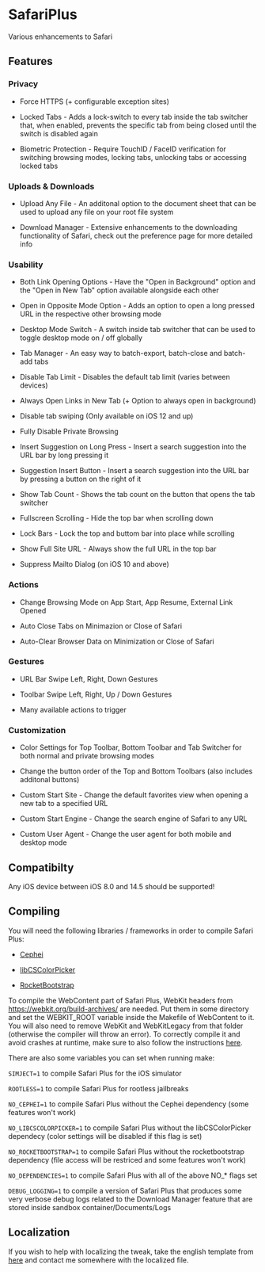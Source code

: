 # SafariPlus
Various enhancements to Safari

## Features

### Privacy
- Force HTTPS (+ configurable exception sites)

- Locked Tabs - Adds a lock-switch to every tab inside the tab switcher that, when enabled, prevents the specific tab from being closed until the switch is disabled again

- Biometric Protection - Require TouchID / FaceID verification for switching browsing modes, locking tabs, unlocking tabs or accessing locked tabs

### Uploads & Downloads
- Upload Any File - An additonal option to the document sheet that can be used to upload any file on your root file system

- Download Manager - Extensive enhancements to the downloading functionality of Safari, check out the preference page for more detailed info

### Usability
- Both Link Opening Options - Have the "Open in Background" option and the "Open in New Tab" option available alongside each other

- Open in Opposite Mode Option - Adds an option to open a long pressed URL in the respective other browsing mode

- Desktop Mode Switch - A switch inside tab switcher that can be used to toggle desktop mode on / off globally

- Tab Manager - An easy way to batch-export, batch-close and batch-add tabs

- Disable Tab Limit - Disables the default tab limit (varies between devices)

- Always Open Links in New Tab (+ Option to always open in background)

- Disable tab swiping (Only available on iOS 12 and up)

- Fully Disable Private Browsing

- Insert Suggestion on Long Press - Insert a search suggestion into the URL bar by long pressing it

- Suggestion Insert Button - Insert a search suggestion into the URL bar by pressing a button on the right of it

- Show Tab Count - Shows the tab count on the button that opens the tab switcher

- Fullscreen Scrolling - Hide the top bar when scrolling down

- Lock Bars - Lock the top and buttom bar into place while scrolling

- Show Full Site URL - Always show the full URL in the top bar

- Suppress Mailto Dialog (on iOS 10 and above)

### Actions
- Change Browsing Mode on App Start, App Resume, External Link Opened

- Auto Close Tabs on Minimazion or Close of Safari

- Auto-Clear Browser Data on Minimization or Close of Safari

### Gestures
- URL Bar Swipe Left, Right, Down Gestures

- Toolbar Swipe Left, Right, Up / Down Gestures

- Many available actions to trigger

### Customization
- Color Settings for Top Toolbar, Bottom Toolbar and Tab Switcher for both normal and private browsing modes

- Change the button order of the Top and Bottom Toolbars (also includes additonal buttons)

- Custom Start Site - Change the default favorites view when opening a new tab to a specified URL

- Custom Start Engine - Change the search engine of Safari to any URL

- Custom User Agent - Change the user agent for both mobile and desktop mode

## Compatibilty
Any iOS device between iOS 8.0 and 14.5 should be supported!

## Compiling

You will need the following libraries / frameworks in order to compile Safari Plus:

- [Cephei](https://hbang.github.io/libcephei/)

- [libCSColorPicker](https://github.com/CreatureSurvive/libCSColorPicker)

- [RocketBootstrap](https://github.com/rpetrich/RocketBootstrap/)

To compile the WebContent part of Safari Plus, WebKit headers from https://webkit.org/build-archives/ are needed. Put them in some directory and set the WEBKIT_ROOT variable inside the Makefile of WebContent to it. You will also need to remove WebKit and WebKitLegacy from that folder (otherwise the compiler will throw an error). To correctly compile it and avoid crashes at runtime, make sure to also follow the instructions [here](https://github.com/opa334/SafariPlus/blob/master/WebContent/HTMLMediaElement.xm#L126).

There are also some variables you can set when running make:

`SIMJECT=1` to compile Safari Plus for the iOS simulator

`ROOTLESS=1` to compile Safari Plus for rootless jailbreaks

`NO_CEPHEI=1` to compile Safari Plus without the Cephei dependency (some features won't work)

`NO_LIBCSCOLORPICKER=1` to compile Safari Plus without the libCSColorPicker dependecy (color settings will be disabled if this flag is set)

`NO_ROCKETBOOTSTRAP=1` to compile Safari Plus without the rocketbootstrap dependency (file access will be restriced and some features won't work)

`NO_DEPENDENCIES=1` to compile Safari Plus with all of the above NO_* flags set 

`DEBUG_LOGGING=1` to compile a version of Safari Plus that produces some very verbose debug logs related to the Download Manager feature that are stored inside sandbox container/Documents/Logs

## Localization
If you wish to help with localizing the tweak, take the english template from [here](https://github.com/opa334/SafariPlus/blob/master/layout/Library/Application%20Support/SafariPlus.bundle/en.lproj/Localizable.strings) and contact me somewhere with the localized file.
